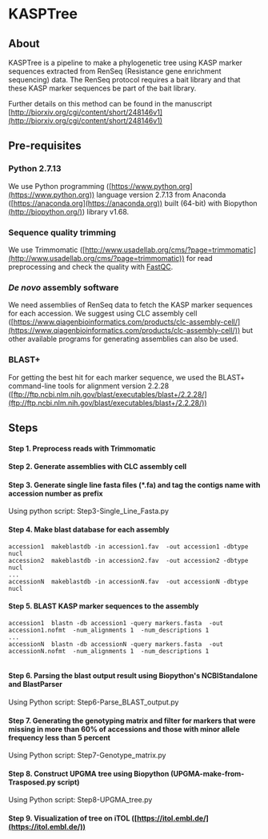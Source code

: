 # KASPTree

## About

KASPTree is a pipeline to make a phylogenetic tree using KASP marker sequences extracted from RenSeq (Resistance gene enrichment sequencing) data. The RenSeq protocol requires a bait library and that these KASP marker sequences be part of the bait library. 

Further details on this method can be found in the manuscript [http://biorxiv.org/cgi/content/short/248146v1](http://biorxiv.org/cgi/content/short/248146v1)

## Pre-requisites
### Python 2.7.13
We use Python programming ([https://www.python.org](https://www.python.org)) language version 2.7.13  from Anaconda ([https://anaconda.org](https://anaconda.org)) built (64-bit) with
Biopython [(http://biopython.org/)](http://biopython.org/)) library v1.68.

### Sequence quality trimming
We use Trimmomatic ([http://www.usadellab.org/cms/?page=trimmomatic](http://www.usadellab.org/cms/?page=trimmomatic)) for read preprocessing and check the quality with [FastQC](https://www.bioinformatics.babraham.ac.uk/projects/fastqc/).

### *De novo* assembly software
We need assemblies of RenSeq data to fetch the KASP marker sequences for each accession. We suggest using CLC assembly cell ([https://www.qiagenbioinformatics.com/products/clc-assembly-cell/](https://www.qiagenbioinformatics.com/products/clc-assembly-cell/)) but other available programs for generating assemblies can also be used.

### BLAST+
For getting the best hit for each marker sequence, we used the BLAST+ command-line tools for alignment version 2.2.28 ([ftp://ftp.ncbi.nlm.nih.gov/blast/executables/blast+/2.2.28/](ftp://ftp.ncbi.nlm.nih.gov/blast/executables/blast+/2.2.28/))

## Steps

#### Step 1. Preprocess reads with Trimmomatic

#### Step 2. Generate assemblies with CLC assembly cell

#### Step 3. Generate single line fasta files (*.fa) and tag the contigs name with accession number as prefix 

Using python script: Step3-Single_Line_Fasta.py

#### Step 4. Make blast database for each assembly

```
accession1  makeblastdb -in accession1.fav  -out accession1 -dbtype nucl
accession2  makeblastdb -in accession2.fav  -out accession2 -dbtype nucl 
...
accessionN  makeblastdb -in accessionN.fav  -out accessionN -dbtype nucl
```

#### Step 5. BLAST KASP marker sequences to the assembly 
```
accession1  blastn -db accession1 -query markers.fasta  -out accession1.nofmt  -num_alignments 1  -num_descriptions 1 
...
accessionN  blastn -db accessionN -query markers.fasta  -out accessionN.nofmt  -num_alignments 1  -num_descriptions 1
 
```

#### Step 6. Parsing the blast output result using Biopython's NCBIStandalone and BlastParser 

Using Python script: Step6-Parse_BLAST_output.py 

#### Step 7. Generating the genotyping matrix and filter for markers that were missing in more than 60% of accessions and those with minor allele frequency less than 5 percent 

Using Python script: Step7-Genotype_matrix.py


#### Step 8. Construct UPGMA tree using Biopython (UPGMA-make-from-Trasposed.py script)

Using Python script: Step8-UPGMA_tree.py

#### Step 9. Visualization of tree on iTOL ([https://itol.embl.de/](https://itol.embl.de/))





 
